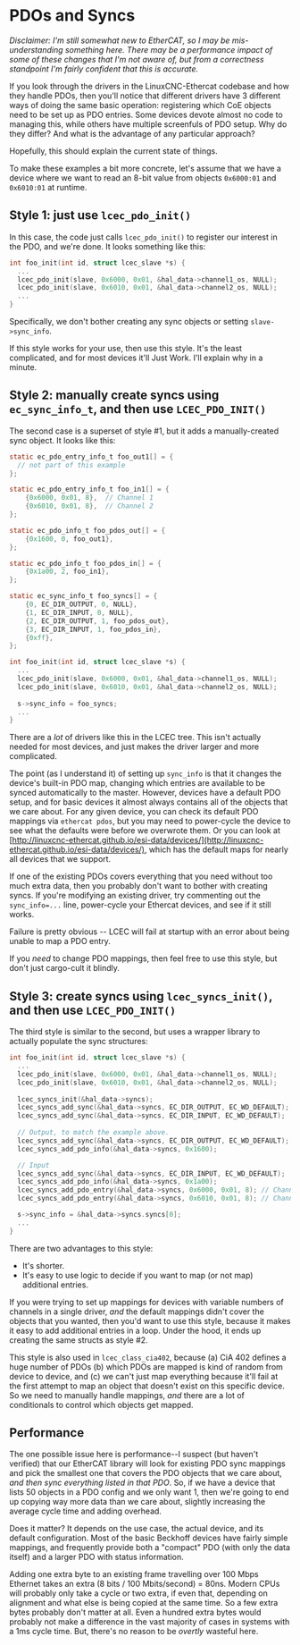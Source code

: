 # PDOs and Syncs

*Disclaimer: I'm still somewhat new to EtherCAT, so I may be
mis-understanding something here.  There may be a performance impact
of some of these changes that I'm not aware of, but from a correctness
standpoint I'm fairly confident that this is accurate.*

If you look through the drivers in the LinuxCNC-Ethercat codebase and
how they handle PDOs, then you'll notice that different drivers have 3
different ways of doing the same basic operation: registering which
CoE objects need to be set up as PDO entries.  Some devices devote
almost no code to managing this, while others have multiple screenfuls
of PDO setup.  Why do they differ?  And what is the advantage of any
particular approach?

Hopefully, this should explain the current state of things.

To make these examples a bit more concrete, let's assume that we have
a device where we want to read an 8-bit value from objects `0x6000:01`
and `0x6010:01` at runtime.

## Style 1: just use `lcec_pdo_init()`

In this case, the code just calls `lcec_pdo_init()` to register our
interest in the PDO, and we're done.  It looks something like this:

```c
int foo_init(int id, struct lcec_slave *s) {
  ...
  lcec_pdo_init(slave, 0x6000, 0x01, &hal_data->channel1_os, NULL);
  lcec_pdo_init(slave, 0x6010, 0x01, &hal_data->channel2_os, NULL);
  ...
}
```

Specifically, we don't bother creating any sync objects or setting `slave->sync_info`.

If this style works for your use, then use this style.  It's the least
complicated, and for most devices it'll Just Work.  I'll explain why
in a minute.

## Style 2: manually create syncs using `ec_sync_info_t`, and then use `LCEC_PDO_INIT()`

The second case is a superset of style #1, but it adds a
manually-created sync object.  It looks like this:

```c
static ec_pdo_entry_info_t foo_out1[] = {
  // not part of this example
};

static ec_pdo_entry_info_t foo_in1[] = {
    {0x6000, 0x01, 8},  // Channel 1
    {0x6010, 0x01, 8},  // Channel 2
};

static ec_pdo_info_t foo_pdos_out[] = {
    {0x1600, 0, foo_out1},
};

static ec_pdo_info_t foo_pdos_in[] = {
    {0x1a00, 2, foo_in1},
};

static ec_sync_info_t foo_syncs[] = {
    {0, EC_DIR_OUTPUT, 0, NULL},
    {1, EC_DIR_INPUT, 0, NULL},
    {2, EC_DIR_OUTPUT, 1, foo_pdos_out},
    {3, EC_DIR_INPUT, 1, foo_pdos_in},
    {0xff},
};

int foo_init(int id, struct lcec_slave *s) {
  ...
  lcec_pdo_init(slave, 0x6000, 0x01, &hal_data->channel1_os, NULL);
  lcec_pdo_init(slave, 0x6010, 0x01, &hal_data->channel2_os, NULL);
  
  s->sync_info = foo_syncs;
  ...
}
```

There are a *lot* of drivers like this in the LCEC tree.  This isn't
actually needed for most devices, and just makes the driver larger and
more complicated.

The point (as I understand it) of setting up `sync_info` is that it
changes the device's built-in PDO map, changing which entries are
available to be synced automatically to the master.  However, devices
have a default PDO setup, and for basic devices it almost always
contains all of the objects that we care about.  For any given device,
you can check its default PDO mappings via `ethercat pdos`, but you
may need to power-cycle the device to see what the defaults were
before we overwrote them.  Or you can look at
[http://linuxcnc-ethercat.github.io/esi-data/devices/](http://linuxcnc-ethercat.github.io/esi-data/devices/),
which has the default maps for nearly all devices that we support.

If one of the existing PDOs covers everything that you need without
too much extra data, then you probably don't want to bother with
creating syncs.  If you're modifying an existing driver, try
commenting out the `sync_info=...` line, power-cycle your Ethercat
devices, and see if it still works.

Failure is pretty obvious -- LCEC will fail at startup with an error
about being unable to map a PDO entry.

If you *need* to change PDO mappings, then feel free to use this
style, but don't just cargo-cult it blindly.

## Style 3: create syncs using `lcec_syncs_init()`, and then use `LCEC_PDO_INIT()`

The third style is similar to the second, but uses a wrapper library to actually populate the sync structures:

```c
int foo_init(int id, struct lcec_slave *s) {
  ...
  lcec_pdo_init(slave, 0x6000, 0x01, &hal_data->channel1_os, NULL);
  lcec_pdo_init(slave, 0x6010, 0x01, &hal_data->channel2_os, NULL);
  
  lcec_syncs_init(&hal_data->syncs);
  lcec_syncs_add_sync(&hal_data->syncs, EC_DIR_OUTPUT, EC_WD_DEFAULT);
  lcec_syncs_add_sync(&hal_data->syncs, EC_DIR_INPUT, EC_WD_DEFAULT);
  
  // Output, to match the example above.
  lcec_syncs_add_sync(&hal_data->syncs, EC_DIR_OUTPUT, EC_WD_DEFAULT);
  lcec_syncs_add_pdo_info(&hal_data->syncs, 0x1600);

  // Input
  lcec_syncs_add_sync(&hal_data->syncs, EC_DIR_INPUT, EC_WD_DEFAULT);
  lcec_syncs_add_pdo_info(&hal_data->syncs, 0x1a00);
  lcec_syncs_add_pdo_entry(&hal_data->syncs, 0x6000, 0x01, 8); // Channel 1
  lcec_syncs_add_pdo_entry(&hal_data->syncs, 0x6010, 0x01, 8); // Channel 2

  s->sync_info = &hal_data->syncs.syncs[0];
  ...
}
```

There are two advantages to this style:

- It's shorter.
- It's easy to use logic to decide if you want to map (or not map)
  additional entries.

If you were trying to set up mappings for devices with variable
numbers of channels in a single driver, *and* the default mappings
didn't cover the objects that you wanted, then you'd want to use this
style, because it makes it easy to add additional entries in a loop.
Under the hood, it ends up creating the same structs as style #2.

This style is also used in `lcec_class_cia402`, because (a) CiA 402
defines a huge number of PDOs (b) which PDOs are mapped is kind of
random from device to device, and (c) we can't just map everything
because it'll fail at the first attempt to map an object that doesn't
exist on this specific device.  So we need to manually handle
mappings, *and* there are a lot of conditionals to control which
objects get mapped.

## Performance

The one possible issue here is performance--I suspect (but haven't
verified) that our EtherCAT library will look for existing PDO sync
mappings and pick the smallest one that covers the PDO objects that we
care about, *and then sync everything listed in that PDO*.  So, if we
have a device that lists 50 objects in a PDO config and we only want
1, then we're going to end up copying way more data than we care
about, slightly increasing the average cycle time and adding overhead.

Does it matter?  It depends on the use case, the actual device, and
its default configuration.  Most of the basic Beckhoff devices have
fairly simple mappings, and frequently provide both a "compact" PDO
(with only the data itself) and a larger PDO with status information.

Adding one extra byte to an existing frame travelling over 100 Mbps
Ethernet takes an extra (8 bits / 100 Mbits/second) = 80ns.  Modern
CPUs will probably only take a cycle or two extra, if even that,
depending on alignment and what else is being copied at the same time.
So a few extra bytes probably don't matter at all.  Even a hundred
extra bytes would probably not make a difference in the vast majority
of cases in systems with a 1ms cycle time.  But, there's no reason to
be *overtly* wasteful here.

